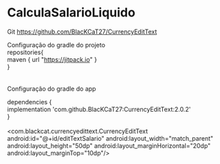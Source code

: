 # CalculaSalarioLiquido

Git
https://github.com/BlacKCaT27/CurrencyEditText

Configuração do gradle do projeto
<br/>
repositories{<br/>
    maven { url "https://jitpack.io" }<br/>
}<br/>
<br/><br/>
Configuração do gradle do app<br/>
        
dependencies {<br/>
    implementation 'com.github.BlacKCaT27:CurrencyEditText:2.0.2'<br/>
}<br/>
<br/>
    <com.blackcat.currencyedittext.CurrencyEditText
        android:id="@+id/editTextSalario"
        android:layout_width="match_parent"
        android:layout_height="50dp"
        android:layout_marginHorizontal="20dp"
        android:layout_marginTop="10dp"/>
